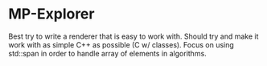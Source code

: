 # MP-Explorer
Best try to write a renderer that is easy to work with. Should try and make it work with as simple C++ as possible (C w/ classes). Focus on using std::span in order to handle array of elements in algorithms.
